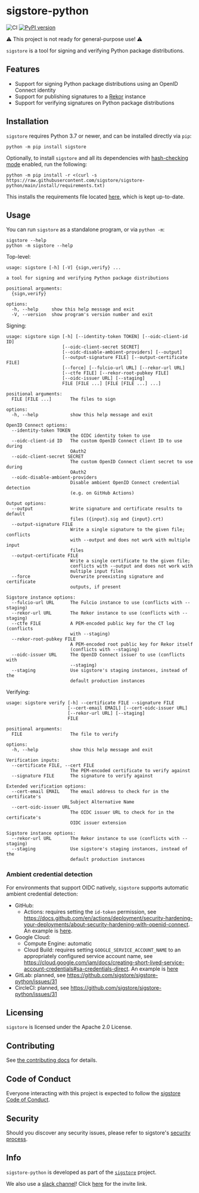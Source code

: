 sigstore-python
===============

<!--- @begin-badges@ --->
![CI](https://github.com/sigstore/sigstore-python/workflows/CI/badge.svg)
[![PyPI version](https://badge.fury.io/py/sigstore.svg)](https://pypi.org/project/sigstore)
<!--- @end-badges@ --->

⚠️ This project is not ready for general-purpose use! ⚠️

`sigstore` is a tool for signing and verifying Python package distributions.

## Features

* Support for signing Python package distributions using an OpenID Connect identity
* Support for publishing signatures to a [Rekor](https://github.com/sigstore/rekor) instance
* Support for verifying signatures on Python package distributions

## Installation

`sigstore` requires Python 3.7 or newer, and can be installed directly via `pip`:

```console
python -m pip install sigstore
```

Optionally, to install `sigstore` and all its dependencies with [hash-checking mode](https://pip.pypa.io/en/stable/topics/secure-installs/#hash-checking-mode) enabled, run the following:

```console
python -m pip install -r <(curl -s https://raw.githubusercontent.com/sigstore/sigstore-python/main/install/requirements.txt)
```

This installs the requirements file located [here](https://github.com/sigstore/sigstore-python/blob/main/install/requirements.txt), which is kept up-to-date.

## Usage

You can run `sigstore` as a standalone program, or via `python -m`:

```console
sigstore --help
python -m sigstore --help
```

Top-level:

<!-- @begin-sigstore-help@ -->
```
usage: sigstore [-h] [-V] {sign,verify} ...

a tool for signing and verifying Python package distributions

positional arguments:
  {sign,verify}

options:
  -h, --help     show this help message and exit
  -V, --version  show program's version number and exit
```
<!-- @end-sigstore-help@ -->

Signing:

<!-- @begin-sigstore-sign-help@ -->
```
usage: sigstore sign [-h] [--identity-token TOKEN] [--oidc-client-id ID]
                     [--oidc-client-secret SECRET]
                     [--oidc-disable-ambient-providers] [--output]
                     [--output-signature FILE] [--output-certificate FILE]
                     [--force] [--fulcio-url URL] [--rekor-url URL]
                     [--ctfe FILE] [--rekor-root-pubkey FILE]
                     [--oidc-issuer URL] [--staging]
                     FILE [FILE ...] [FILE [FILE ...] ...]

positional arguments:
  FILE [FILE ...]       The files to sign

options:
  -h, --help            show this help message and exit

OpenID Connect options:
  --identity-token TOKEN
                        the OIDC identity token to use
  --oidc-client-id ID   The custom OpenID Connect client ID to use during
                        OAuth2
  --oidc-client-secret SECRET
                        The custom OpenID Connect client secret to use during
                        OAuth2
  --oidc-disable-ambient-providers
                        Disable ambient OpenID Connect credential detection
                        (e.g. on GitHub Actions)

Output options:
  --output              Write signature and certificate results to default
                        files ({input}.sig and {input}.crt)
  --output-signature FILE
                        Write a single signature to the given file; conflicts
                        with --output and does not work with multiple input
                        files
  --output-certificate FILE
                        Write a single certificate to the given file;
                        conflicts with --output and does not work with
                        multiple input files
  --force               Overwrite preexisting signature and certificate
                        outputs, if present

Sigstore instance options:
  --fulcio-url URL      The Fulcio instance to use (conflicts with --staging)
  --rekor-url URL       The Rekor instance to use (conflicts with --staging)
  --ctfe FILE           A PEM-encoded public key for the CT log (conflicts
                        with --staging)
  --rekor-root-pubkey FILE
                        A PEM-encoded root public key for Rekor itself
                        (conflicts with --staging)
  --oidc-issuer URL     The OpenID Connect issuer to use (conflicts with
                        --staging)
  --staging             Use sigstore's staging instances, instead of the
                        default production instances
```
<!-- @end-sigstore-sign-help@ -->

Verifying:

<!-- @begin-sigstore-verify-help@ -->
```
usage: sigstore verify [-h] --certificate FILE --signature FILE
                       [--cert-email EMAIL] [--cert-oidc-issuer URL]
                       [--rekor-url URL] [--staging]
                       FILE

positional arguments:
  FILE                  The file to verify

options:
  -h, --help            show this help message and exit

Verification inputs:
  --certificate FILE, --cert FILE
                        The PEM-encoded certificate to verify against
  --signature FILE      The signature to verify against

Extended verification options:
  --cert-email EMAIL    The email address to check for in the certificate's
                        Subject Alternative Name
  --cert-oidc-issuer URL
                        The OIDC issuer URL to check for in the certificate's
                        OIDC issuer extension

Sigstore instance options:
  --rekor-url URL       The Rekor instance to use (conflicts with --staging)
  --staging             Use sigstore's staging instances, instead of the
                        default production instances
```
<!-- @end-sigstore-verify-help@ -->

### Ambient credential detection

For environments that support OIDC natively, `sigstore` supports automatic ambient credential detection:

- GitHub:
  - Actions: requires setting the `id-token` permission, see https://docs.github.com/en/actions/deployment/security-hardening-your-deployments/about-security-hardening-with-openid-connect. An example is [here](https://github.com/sigstore/sigstore-python/blob/main/.github/workflows/release.yml).
- Google Cloud:
  - Compute Engine: automatic
  - Cloud Build: requires setting `GOOGLE_SERVICE_ACCOUNT_NAME` to an appropriately configured service account name, see https://cloud.google.com/iam/docs/creating-short-lived-service-account-credentials#sa-credentials-direct. An example is [here](https://github.com/sigstore/sigstore-python/blob/main/cloudbuild.yaml)
- GitLab: planned, see https://github.com/sigstore/sigstore-python/issues/31
- CircleCI: planned, see https://github.com/sigstore/sigstore-python/issues/31

## Licensing

`sigstore` is licensed under the Apache 2.0 License.

## Contributing

See [the contributing docs](https://github.com/sigstore/.github/blob/main/CONTRIBUTING.md) for details.

## Code of Conduct
Everyone interacting with this project is expected to follow the
[sigstore Code of Conduct](https://github.com/sigstore/.github/blob/main/CODE_OF_CONDUCT.md).

## Security

Should you discover any security issues, please refer to sigstore's [security
process](https://github.com/sigstore/.github/blob/main/SECURITY.md).

## Info

`sigstore-python` is developed as part of the [`sigstore`](https://sigstore.dev) project.

We also use a [slack channel](https://sigstore.slack.com)!
Click [here](https://join.slack.com/t/sigstore/shared_invite/zt-mhs55zh0-XmY3bcfWn4XEyMqUUutbUQ) for the invite link.
